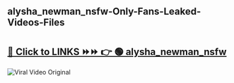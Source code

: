 
 ## alysha_newman_nsfw-Only-Fans-Leaked-Videos-Files

# <h2><a href="https://mediaupload.pro?alysha_newman_nsfw">🔗 Click to LINKS ⏩⏩ 👉 🟢 alysha_newman_nsfw </a></h2>

<a href="https://mediaupload.pro?alysha_newman_nsfw" rel="nofollow" data-target="animated-image.originalLink"><img src="https://i.ibb.co.com/xMMVF88/686577567.gif" alt="Viral Video Original" style="max-width: 100%; display: inline-block;" data-target="animated-image.originalImage"></a>